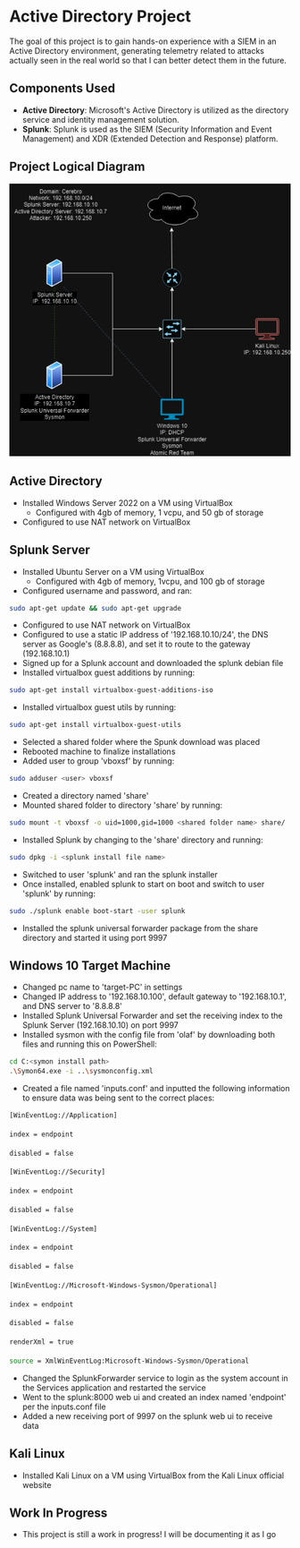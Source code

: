 # Active Directory Project

The goal of this project is to gain hands-on experience with a SIEM in an Active Directory environment, generating telemetry related to attacks actually seen in the real world so that I can better detect them in the future.

## Components Used

- **Active Directory**: Microsoft's Active Directory is utilized as the directory service and identity management solution.
- **Splunk**: Splunk is used as the SIEM (Security Information and Event Management) and XDR (Extended Detection and Response) platform.

## Project Logical Diagram

![Project Logical Diagram](https://github.com/EthanDann/Active-Directory-Project/blob/main/Active_Directory_Project.drawio.png?raw=true)

## Active Directory

- Installed Windows Server 2022 on a VM using VirtualBox
  - Configured with 4gb of memory, 1 vcpu, and 50 gb of storage
- Configured to use NAT network on VirtualBox 

## Splunk Server

- Installed Ubuntu Server on a VM using VirtualBox
  - Configured with 4gb of memory, 1vcpu, and 100 gb of storage
- Configured username and password, and ran:
```bash
sudo apt-get update && sudo apt-get upgrade
```

- Configured to use NAT network on VirtualBox
- Configured to use a static IP address of '192.168.10.10/24', the DNS server as Google's (8.8.8.8), and set it to route to the gateway (192.168.10.1)
- Signed up for a Splunk account and downloaded the splunk debian file
- Installed virtualbox guest additions by running:
```bash
sudo apt-get install virtualbox-guest-additions-iso
```
- Installed virtualbox guest utils by running:
```bash
sudo apt-get install virtualbox-guest-utils
```
- Selected a shared folder where the Spunk download was placed
- Rebooted machine to finalize installations
- Added user to group 'vboxsf' by running:
```bash
sudo adduser <user> vboxsf
```
- Created a directory named 'share'
- Mounted shared folder to directory 'share' by running:
```bash
sudo mount -t vboxsf -o uid=1000,gid=1000 <shared folder name> share/
```
- Installed Splunk by changing to the 'share' directory and running:
```bash
sudo dpkg -i <splunk install file name>
```
- Switched to user 'splunk' and ran the splunk installer
- Once installed, enabled splunk to start on boot and switch to user 'splunk' by running:
```bash
sudo ./splunk enable boot-start -user splunk
```
- Installed the splunk universal forwarder package from the share directory and started it using port 9997

## Windows 10 Target Machine

- Changed pc name to 'target-PC' in settings
- Changed IP address to '192.168.10.100', default gateway to '192.168.10.1', and DNS server to '8.8.8.8'
- Installed Splunk Universal Forwarder and set the receiving index to the Splunk Server (192.168.10.10) on port 9997
- Installed sysmon with the config file from 'olaf' by downloading both files and running this on PowerShell:
```bash
cd C:<symon install path>
.\Symon64.exe -i ..\sysmonconfig.xml
```
- Created a file named 'inputs.conf' and inputted the following information to ensure data was being sent to the correct places:
```bash
[WinEventLog://Application]

index = endpoint

disabled = false

[WinEventLog://Security]

index = endpoint

disabled = false

[WinEventLog://System]

index = endpoint

disabled = false

[WinEventLog://Microsoft-Windows-Sysmon/Operational]

index = endpoint

disabled = false

renderXml = true

source = XmlWinEventLog:Microsoft-Windows-Sysmon/Operational
``` 
- Changed the SplunkForwarder service to login as the system account in the Services application and restarted the service
- Went to the splunk:8000 web ui and created an index named 'endpoint' per the inputs.conf file
- Added a new receiving port of 9997 on the splunk web ui to receive data 

## Kali Linux

- Installed Kali Linux on a VM using VirtualBox from the Kali Linux official website

## Work In Progress

- This project is still a work in progress! I will be documenting it as I go
